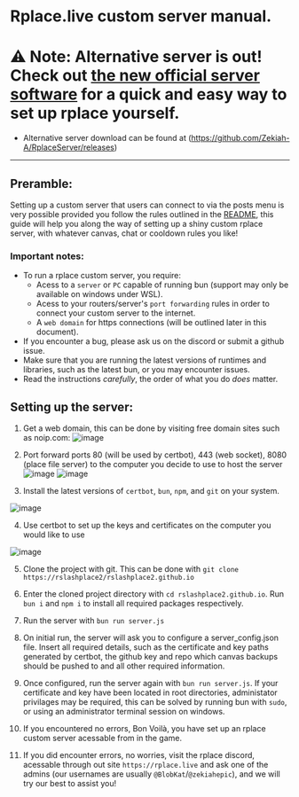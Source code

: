 # Rplace.live custom server manual.

# ⚠️ Note: Alternative server is out! Check out [the new official server software](https://github.com/Zekiah-A/RplaceServer) for a quick and easy way to set up rplace yourself.
 - Alternative server download can be found at (https://github.com/Zekiah-A/RplaceServer/releases)
___


## Preramble:
Setting up a custom server that users can connect to via the posts menu is very possible provided you follow the rules outlined in the [README](./README.md), this guide will help you along the way of setting up a shiny custom rplace server, with whatever canvas, chat or cooldown rules you like!

### Important notes:
 - To run a rplace custom server, you require:
    * Acess to a `server` or `PC` capable of running bun (support may only be available on windows under WSL). 
    * Acess to your routers/server's `port forwarding` rules in order to connect your custom server to the internet.
    * A `web domain` for https connections (will be outlined later in this document).
 - If you encounter a bug, please ask us on the discord or submit a github issue.
 - Make sure that you are running the latest versions of runtimes and libraries, such as the latest bun, or you may encounter issues.
 - Read the instructions *carefully*, the order of what you do *does* matter.

## Setting up the server:
1. Get a web domain, this can be done by visiting free domain sites such as noip.com:
![image](https://user-images.githubusercontent.com/73035340/184674498-37853563-70b9-4f8a-a695-7eb38c99441b.png)
2. Port forward ports 80 (will be used by certbot), 443 (web socket), 8080 (place file server) to the computer you decide to use to host the server
![image](https://user-images.githubusercontent.com/73035340/184675516-b4f6063c-0e27-4ecb-8004-47dded1d0839.png)
![image](https://user-images.githubusercontent.com/73035340/184676979-6683220f-b2f9-44d6-b168-91b18cef22be.png)

3. Install the latest versions of `certbot`, `bun`, `npm`, and `git` on your system.

![image](https://user-images.githubusercontent.com/73035340/184677594-f7386cb1-2d33-4ea9-b921-02a46e1703fc.png)

4. Use certbot to set up the keys and certificates on the computer you would like to use

![image](https://user-images.githubusercontent.com/73035340/184679276-f5d48324-beb7-421e-a58f-1749705ee75f.png)

5. Clone the project with git. This can be done with `git clone https://rslashplace2/rslashplace2.github.io`

6. Enter the cloned project directory with `cd rslashplace2.github.io`. Run `bun i` and `npm i` to install all required packages respectively.

7. Run the server with `bun run server.js`

8. On initial run, the server will ask you to configure a server_config.json file. Insert all required details, such as the certificate and key paths generated by certbot, the github key and repo which canvas backups should be pushed to and all other required information.

9. Once configured, run the server again with `bun run server.js`. If your certificate and key have been located in root directories, administator privilages may be required, this can be solved by running bun with `sudo`, or using an administrator terminal session on windows.

10. If you encountered no errors, Bon Voilà, you have set up an rplace custom server acessable from in the game.

11. If you did encounter errors, no worries, visit the rplace discord, acessable through out site `https://rplace.live` and ask one of the admins (our usernames are usually `@BlobKat`/`@zekiahepic`), and we will try our best to assist you!
